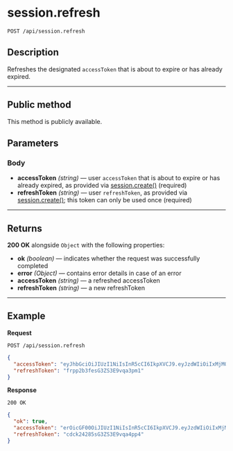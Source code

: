 # session.refresh

`POST /api/session.refresh`

## Description

Refreshes the designated `accessToken` that is about to expire or has already expired.

---

## Public method

This method is publicly available.

## Parameters

### Body

- **accessToken** _(string)_ — user `accessToken` that is about to expire or has already expired, as provided via [session.create()](./session.create.md) (required)
- **refreshToken** _(string)_ — user `refreshToken`, as provided via [session.create()](./session.create.md); this token can only be used once (required)

---

## Returns

**200 OK** alongside `Object` with the following properties:

- **ok** _(boolean)_ — indicates whether the request was successfully completed
- **error** _(Object)_ — contains error details in case of an error
- **accessToken** _(string)_ — a refreshed accessToken
- **refreshToken** _(string)_ — a new refreshToken

---

## Example

**Request**

```
POST /api/session.refresh
```

```json
{
  "accessToken": "eyJhbGciOiJIUzI1NiIsInR5cCI6IkpXVCJ9.eyJzdWIiOiIxMjM0NTY3ODkwIiwibmFtZSI6IkpvaG4gRG9lIiwiYWRtaW4iOnRydWV9.TJVA95OrM7E2cBab30RMHrHDcEfxjoYZgeFONFh7HgQ",
  "refreshToken": "frpp2b3fesG3ZS3E9vqa3pm1"
}
```

**Response**

`200 OK`

```json
{
  "ok": true,
  "accessToken": "erOicGF00OiJIUzI1NiIsInR5cCI6IkpXVCJ9.eyJzdWIiOiIxMjM0NTY3ODkwIiwibmFtZSI6IkpvaG4gRG9lIiwiYWRtaW4iOnRydWV9.TJVA95OrM7E2cBab30RMHrHDcEfxjoYZgeFONFh7HgQ",
  "refreshToken": "cdck24285sG3ZS3E9vqa4pp4"
}
```
